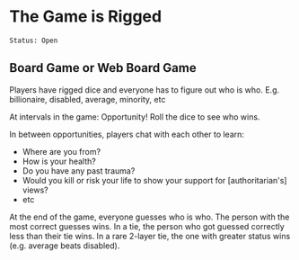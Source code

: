 # The Game is Rigged
```
Status: Open
```
## Board Game or Web Board Game
Players have rigged dice and everyone has to figure out who is who. E.g. billionaire, disabled, average, minority, etc

At intervals in the game: Opportunity! Roll the dice to see who wins.

In between opportunities, players chat with each other to learn:

* Where are you from?
* How is your health?
* Do you have any past trauma?
* Would you kill or risk your life to show your support for [authoritarian's] views?
* etc

At the end of the game, everyone guesses who is who. The person with the most correct guesses wins. In a tie, the person who got guessed correctly less than their tie wins. In a rare 2-layer tie, the one with greater status wins (e.g. average beats disabled).
